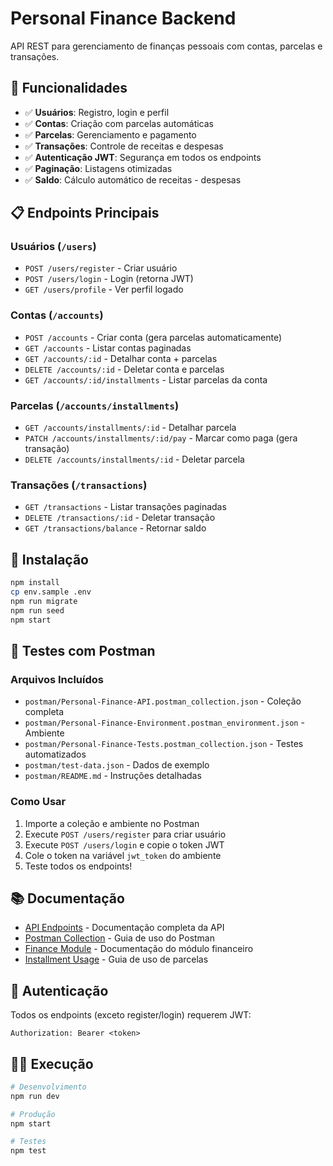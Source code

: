 # Personal Finance Backend

API REST para gerenciamento de finanças pessoais com contas, parcelas e transações.

## 🚀 Funcionalidades

- ✅ **Usuários**: Registro, login e perfil
- ✅ **Contas**: Criação com parcelas automáticas
- ✅ **Parcelas**: Gerenciamento e pagamento
- ✅ **Transações**: Controle de receitas e despesas
- ✅ **Autenticação JWT**: Segurança em todos os endpoints
- ✅ **Paginação**: Listagens otimizadas
- ✅ **Saldo**: Cálculo automático de receitas - despesas

## 📋 Endpoints Principais

### Usuários (`/users`)

- `POST /users/register` - Criar usuário
- `POST /users/login` - Login (retorna JWT)
- `GET /users/profile` - Ver perfil logado

### Contas (`/accounts`)

- `POST /accounts` - Criar conta (gera parcelas automaticamente)
- `GET /accounts` - Listar contas paginadas
- `GET /accounts/:id` - Detalhar conta + parcelas
- `DELETE /accounts/:id` - Deletar conta e parcelas
- `GET /accounts/:id/installments` - Listar parcelas da conta

### Parcelas (`/accounts/installments`)

- `GET /accounts/installments/:id` - Detalhar parcela
- `PATCH /accounts/installments/:id/pay` - Marcar como paga (gera transação)
- `DELETE /accounts/installments/:id` - Deletar parcela

### Transações (`/transactions`)

- `GET /transactions` - Listar transações paginadas
- `DELETE /transactions/:id` - Deletar transação
- `GET /transactions/balance` - Retornar saldo

## 🔧 Instalação

```bash
npm install
cp env.sample .env
npm run migrate
npm run seed
npm start
```

## 🧪 Testes com Postman

### Arquivos Incluídos

- `postman/Personal-Finance-API.postman_collection.json` - Coleção completa
- `postman/Personal-Finance-Environment.postman_environment.json` - Ambiente
- `postman/Personal-Finance-Tests.postman_collection.json` - Testes automatizados
- `postman/test-data.json` - Dados de exemplo
- `postman/README.md` - Instruções detalhadas

### Como Usar

1. Importe a coleção e ambiente no Postman
2. Execute `POST /users/register` para criar usuário
3. Execute `POST /users/login` e copie o token JWT
4. Cole o token na variável `jwt_token` do ambiente
5. Teste todos os endpoints!

## 📚 Documentação

- [API Endpoints](docs/API_ENDPOINTS.md) - Documentação completa da API
- [Postman Collection](postman/README.md) - Guia de uso do Postman
- [Finance Module](docs/FINANCE_MODULE.md) - Documentação do módulo financeiro
- [Installment Usage](docs/INSTALLMENT_USAGE.md) - Guia de uso de parcelas

## 🔐 Autenticação

Todos os endpoints (exceto register/login) requerem JWT:

```
Authorization: Bearer <token>
```

## 🏃‍♂️ Execução

```bash
# Desenvolvimento
npm run dev

# Produção
npm start

# Testes
npm test
```
